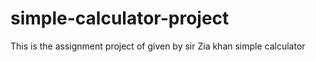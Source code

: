# simple-calculator-project
This is the assignment project of given by sir Zia khan simple calculator
